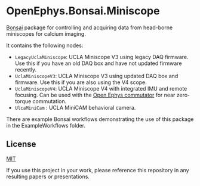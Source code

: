 # OpenEphys.Bonsai.Miniscope
[Bonsai](http://bonsai-rx.org/) package for controlling and acquiring data from head-borne miniscopes for calcium imaging. 

It contains the following nodes: 

- `LegacyUclaMiniscope`: UCLA Miniscope V3 using legacy DAQ firmware. Use this if you have an old DAQ box and have not updated firmware recently.
- `UclaMiniscopeV3`: UCLA Miniscope V3 using updated DAQ box and firmware. Use this if you are also using the V4 scope.
- `UclaMiniscopeV4`: UCLA Miniscope V4 with integrated IMU and remote focusing. Can be used with the [Open Ephys commutator](https://open-ephys.org/commutators/coaxial-commutator) for near zero-torque commutation.
- `UlcaMiniCam` : UCLA MiniCAM behavioral camera.

There are example Bonsai workflows demonstrating the use of this package in the ExampleWorkflows folder.

## License
[MIT](https://opensource.org/licenses/MIT)

If you use this project in your work, please reference this repository in any resulting papers or presentations.
